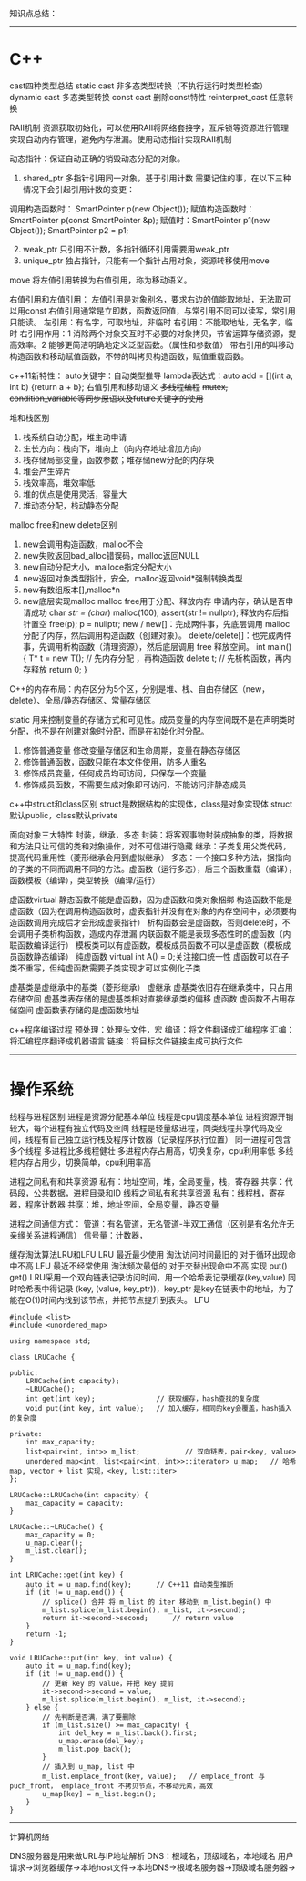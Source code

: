 知识点总结：
***
# C++
cast四种类型总结
static cast 非多态类型转换（不执行运行时类型检查）
dynamic cast 多态类型转换
const cast 删除const特性
reinterpret_cast 任意转换

RAII机制 资源获取初始化，可以使用RAII将网络套接字，互斥锁等资源进行管理实现自动内存管理，避免内存泄漏。使用动态指针实现RAII机制

动态指针：保证自动正确的销毁动态分配的对象。
1. shared_ptr 多指针引用同一对象，基于引用计数
需要记住的事，在以下三种情况下会引起引用计数的变更：

调用构造函数时： SmartPointer p(new Object());
赋值构造函数时： SmartPointer p(const SmartPointer &p);
赋值时：SmartPointer p1(new Object()); SmartPointer p2 = p1;

2. weak_ptr 只引用不计数，多指针循环引用需要用weak_ptr
3. unique_ptr 独占指针，只能有一个指针占用对象，资源转移使用move

move 将左值引用转换为右值引用，称为移动语义。

右值引用和左值引用：
左值引用是对象别名，要求右边的值能取地址，无法取可以用const
右值引用通常是立即数，函数返回值，与常引用不同可以读写，常引用只能读。
左引用：有名字，可取地址，非临时
右引用：不能取地址，无名字，临时
右引用作用：1 消除两个对象交互时不必要的对象拷贝，节省运算存储资源，提高效率。2 能够更简洁明确地定义泛型函数。（属性和参数值）
带右引用的叫移动构造函数和移动赋值函数，不带的叫拷贝构造函数，赋值重载函数。

c++11新特性：
auto关键字：自动类型推导
lambda表达式：auto add = [](int a, int b) {return a + b};
右值引用和移动语义
~~多线程编程~~
~~mutex, condition_variable等同步原语以及future关键字的使用~~

堆和栈区别
1. 栈系统自动分配，堆主动申请
2. 生长方向：栈向下，堆向上（向内存地址增加方向）
3. 栈存储局部变量，函数参数；堆存储new分配的内存块
4. 堆会产生碎片
5. 栈效率高，堆效率低
6. 堆的优点是使用灵活，容量大
7. 堆动态分配，栈动静态分配

malloc free和new delete区别
1. new会调用构造函数，malloc不会
2. new失败返回bad_alloc错误码，malloc返回NULL
3. new自动分配大小，malloce指定分配大小
4. new返回对象类型指针，安全，malloc返回void*强制转换类型
5. new有数组版本[],malloc*n
6. new底层实现malloc
malloc free用于分配、释放内存
申请内存，确认是否申请成功
char *str = (char*) malloc(100);
assert(str != nullptr);
释放内存后指针置空
free(p); 
p = nullptr;
new / new[]：完成两件事，先底层调用 malloc 分配了内存，然后调用构造函数（创建对象）。
delete/delete[]：也完成两件事，先调用析构函数（清理资源），然后底层调用 free 释放空间。
int main()
{
    T* t = new T();     // 先内存分配 ，再构造函数
    delete t;           // 先析构函数，再内存释放
    return 0;
}

C++的内存布局：内存区分为5个区，分别是堆、栈、自由存储区（new，delete）、全局/静态存储区、常量存储区

static 用来控制变量的存储方式和可见性。成员变量的内存空间既不是在声明类时分配，也不是在创建对象时分配，而是在初始化时分配。
1. 修饰普通变量 修改变量存储区和生命周期，变量在静态存储区
2. 修饰普通函数，函数只能在本文件使用，防多人重名
3. 修饰成员变量，任何成员均可访问，只保存一个变量
4. 修饰成员函数，不需要生成对象即可访问，不能访问非静态成员

c++中struct和class区别
struct是数据结构的实现体，class是对象实现体
struct默认public，class默认private

面向对象三大特性
封装，继承，多态
封装：将客观事物封装成抽象的类，将数据和方法只让可信的类和对象操作，对不可信进行隐藏
继承：子类复用父类代码，提高代码重用性（菱形继承会用到虚拟继承）
多态：一个接口多种方法，据指向的子类的不同而调用不同的方法。虚函数（运行多态），后三个函数重载（编译），函数模板（编译），类型转换（编译/运行）

虚函数virtual
静态函数不能是虚函数，因为虚函数和类对象捆绑
构造函数不能是虚函数（因为在调用构造函数时，虚表指针并没有在对象的内存空间中，必须要构造函数调用完成后才会形成虚表指针）
析构函数会是虚函数，否则delete时，不会调用子类析构函数，造成内存泄漏
内联函数不能是表现多态性时的虚函数（内联函数编译运行）
模板类可以有虚函数，模板成员函数不可以是虚函数（模板成员函数静态编译）
纯虚函数 virtual int A() = 0;关注接口统一性
虚函数可以在子类不重写，但纯虚函数需要子类实现才可以实例化子类

虚基类是虚继承中的基类（菱形继承）
虚继承
虚基类依旧存在继承类中，只占用存储空间
虚基类表存储的是虚基类相对直接继承类的偏移
虚函数
虚函数不占用存储空间
虚函数表存储的是虚函数地址
[](https://kangcai.github.io/2019/08/27/interview-lang-c++-virtual/)
[](https://blog.csdn.net/DoronLee/article/details/78112300)

c++程序编译过程
预处理：处理头文件，宏
编译：将文件翻译成汇编程序
汇编：将汇编程序翻译成机器语言
链接：将目标文件链接生成可执行文件

***
# 操作系统
线程与进程区别
进程是资源分配基本单位
线程是cpu调度基本单位
进程资源开销较大，每个进程有独立代码及空间
线程是轻量级进程，同类线程共享代码及空间，线程有自己独立运行栈及程序计数器（记录程序执行位置）
同一进程可包含多个线程
多进程比多线程健壮
多进程内存占用高，切换复杂，cpu利用率低
多线程内存占用少，切换简单，cpu利用率高

进程之间私有和共享资源
私有：地址空间，堆，全局变量，栈，寄存器
共享：代码段，公共数据，进程目录和ID
线程之间私有和共享资源
私有：线程栈，寄存器，程序计数器
共享：堆，地址空间，全局变量，静态变量

进程之间通信方式：
管道：有名管道，无名管道-半双工通信（区别是有名允许无亲缘关系进程通信）
信号量：计数器，


缓存淘汰算法LRU和LFU
LRU 最近最少使用 淘汰访问时间最旧的 对于循环出现命中不高
LFU 最近不经常使用 淘汰频次最低的 对于交替出现命中不高
实现 put() get()
LRU采用一个双向链表记录访问时间，用一个哈希表记录缓存(key,value)
同时哈希表中得记录 (key, (value, key_ptr))，key_ptr 是key在链表中的地址，为了能在O(1)时间内找到该节点，并把节点提升到表头。
LFU
```language
#include <list>
#include <unordered_map>

using namespace std;

class LRUCache {
    
public:
    LRUCache(int capacity);
    ~LRUCache();
    int get(int key);               // 获取缓存，hash查找的复杂度
    void put(int key, int value);   // 加入缓存，相同的key会覆盖，hash插入的复杂度
    
private:
    int max_capacity;
    list<pair<int, int>> m_list;           // 双向链表，pair<key, value>
    unordered_map<int, list<pair<int, int>>::iterator> u_map;   // 哈希map, vector + list 实现，<key, list::iter>
};

LRUCache::LRUCache(int capacity) {
    max_capacity = capacity;
}

LRUCache::~LRUCache() {
    max_capacity = 0;
    u_map.clear();
    m_list.clear();
}

int LRUCache::get(int key) {
    auto it = u_map.find(key);      // C++11 自动类型推断
    if (it != u_map.end()) {
        // splice() 合并 将 m_list 的 iter 移动到 m_list.begin() 中
        m_list.splice(m_list.begin(), m_list, it->second);
        return it->second->second;      // return value
    }
    return -1;
}

void LRUCache::put(int key, int value) {
    auto it = u_map.find(key);
    if (it != u_map.end()) {
        // 更新 key 的 value，并把 key 提前
        it->second->second = value;
        m_list.splice(m_list.begin(), m_list, it->second);
    } else {
        // 先判断是否满，满了要删除
        if (m_list.size() >= max_capacity) {
            int del_key = m_list.back().first;
            u_map.erase(del_key);
            m_list.pop_back();
        }
        // 插入到 u_map, list 中
        m_list.emplace_front(key, value);   // emplace_front 与 puch_front， emplace_front 不拷贝节点，不移动元素，高效
        u_map[key] = m_list.begin();
    }
}
```

***
计算机网络

DNS服务器是用来做URL与IP地址解析
DNS：根域名，顶级域名，本地域名
用户请求->浏览器缓存->本地host文件->本地DNS->根域名服务器->顶级域名服务器->







